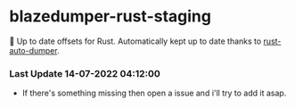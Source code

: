 # blazedumper-rust-staging

🚀 Up to date offsets for Rust. Automatically kept up to date thanks to [rust-auto-dumper](https://github.com/Akandesh/rust-auto-dumper).


### Last Update 14-07-2022 04:12:00
- If there's something missing then open a issue and i'll try to add it asap.